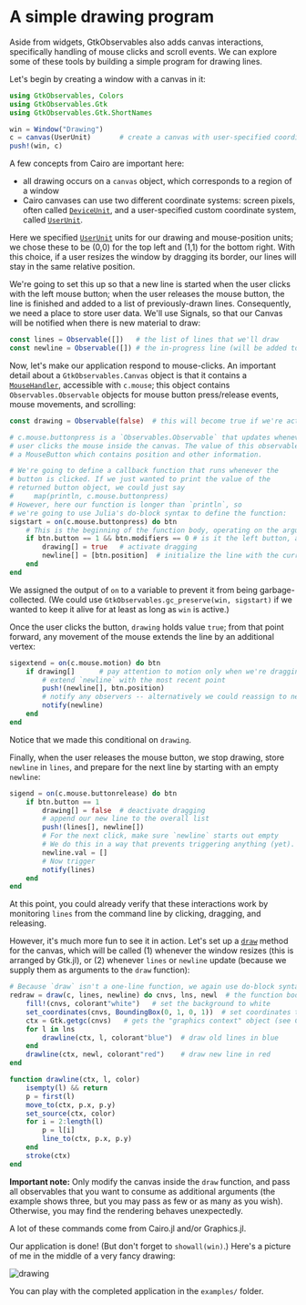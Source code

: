 # A simple drawing program

Aside from widgets, GtkObservables also adds canvas interactions,
specifically handling of mouse clicks and scroll events. We can
explore some of these tools by building a simple program for drawing
lines.

Let's begin by creating a window with a canvas in it:

```julia
using GtkObservables, Colors
using GtkObservables.Gtk
using GtkObservables.Gtk.ShortNames

win = Window("Drawing")
c = canvas(UserUnit)       # create a canvas with user-specified coordinates
push!(win, c)
```

A few concepts from Cairo are important here:

- all drawing occurs on a `canvas` object, which corresponds to a region of a window
- Cairo canvases can use two different coordinate systems: screen
  pixels, often called [`DeviceUnit`](@ref), and a user-specified
  custom coordinate system, called [`UserUnit`](@ref).

Here we specified [`UserUnit`](@ref) units for our drawing and
mouse-position units; we chose these to be (0,0) for the top left
and (1,1) for the bottom right. With this choice, if a user resizes
the window by dragging its border, our lines will stay in the same
relative position.

We're going to set this up so that a new line is started when the user
clicks with the left mouse button; when the user releases the mouse
button, the line is finished and added to a list of previously-drawn
lines. Consequently, we need a place to store user data. We'll use
Signals, so that our Canvas will be notified when there is new
material to draw:

```julia
const lines = Observable([])   # the list of lines that we'll draw
const newline = Observable([]) # the in-progress line (will be added to list above)
```

Now, let's make our application respond to mouse-clicks. An important
detail about a `GtkObservables.Canvas` object is that it contains a
[`MouseHandler`](@ref), accessible with `c.mouse`; this object
contains `Observables.Observable` objects for mouse button press/release
events, mouse movements, and scrolling:

```julia
const drawing = Observable(false)  # this will become true if we're actively dragging

# c.mouse.buttonpress is a `Observables.Observable` that updates whenever the
# user clicks the mouse inside the canvas. The value of this observable is
# a MouseButton which contains position and other information.

# We're going to define a callback function that runs whenever the
# button is clicked. If we just wanted to print the value of the
# returned button object, we could just say
#     map(println, c.mouse.buttonpress)
# However, here our function is longer than `println`, so
# we're going to use Julia's do-block syntax to define the function:
sigstart = on(c.mouse.buttonpress) do btn
    # This is the beginning of the function body, operating on the argument `btn`
    if btn.button == 1 && btn.modifiers == 0 # is it the left button, and no shift/ctrl/alt keys pressed?
        drawing[] = true   # activate dragging
        newline[] = [btn.position]  # initialize the line with the current position
    end
end
```

We assigned the output of `on` to a variable to prevent it from being
garbage-collected.
(We could use `GtkObservables.gc_preserve(win, sigstart)` if we wanted
to keep it alive for at least as long as `win` is active.)

Once the user clicks the button, `drawing` holds value `true`; from
that point forward, any movement of the mouse extends the line by an
additional vertex:

```julia
sigextend = on(c.mouse.motion) do btn
    if drawing[]      # pay attention to motion only when we're dragging
        # extend `newline` with the most recent point
        push!(newline[], btn.position)
        # notify any observers -- alternatively we could reassign to newline[]
        notify(newline)
    end
end
```

Notice that we made this conditional on `drawing`.

Finally, when the user releases the mouse button, we stop drawing, store
`newline` in `lines`, and prepare for the next line by starting with
an empty `newline`:

```julia
sigend = on(c.mouse.buttonrelease) do btn
    if btn.button == 1
        drawing[] = false  # deactivate dragging
        # append our new line to the overall list
        push!(lines[], newline[])
        # For the next click, make sure `newline` starts out empty
        # We do this in a way that prevents triggering anything (yet).
        newline.val = []
        # Now trigger
        notify(lines)
    end
end
```

At this point, you could already verify that these interactions work
by monitoring `lines` from the command line by clicking, dragging, and
releasing.

However, it's much more fun to see it in action. Let's set up a
[`draw`](http://juliagraphics.github.io/Gtk.jl/latest/manual/canvas.html)
method for the canvas, which will be called (1) whenever the window
resizes (this is arranged by Gtk.jl), or (2) whenever `lines` or
`newline` update (because we supply them as arguments to the `draw`
function):

```julia
# Because `draw` isn't a one-line function, we again use do-block syntax:
redraw = draw(c, lines, newline) do cnvs, lns, newl  # the function body takes 3 arguments
    fill!(cnvs, colorant"white")   # set the background to white
    set_coordinates(cnvs, BoundingBox(0, 1, 0, 1))  # set coordinates to 0..1 along each axis
    ctx = Gtk.getgc(cnvs)   # gets the "graphics context" object (see Cairo/Gtk)
    for l in lns
        drawline(ctx, l, colorant"blue")  # draw old lines in blue
    end
    drawline(ctx, newl, colorant"red")    # draw new line in red
end

function drawline(ctx, l, color)
    isempty(l) && return
    p = first(l)
    move_to(ctx, p.x, p.y)
    set_source(ctx, color)
    for i = 2:length(l)
        p = l[i]
        line_to(ctx, p.x, p.y)
    end
    stroke(ctx)
end
```

**Important note:** Only modify the canvas inside the `draw` function, and pass
all observables that you want to consume as additional arguments (the example shows 
three, but you may pass as few or as many as you wish). Otherwise, you
may find the rendering behaves unexpectedly.

A lot of these commands come from Cairo.jl and/or Graphics.jl.

Our application is done! (But don't forget to `showall(win)`.) Here's a
picture of me in the middle of a very fancy drawing:

![drawing](assets/drawing.png)

You can play with the completed application in the `examples/` folder.
